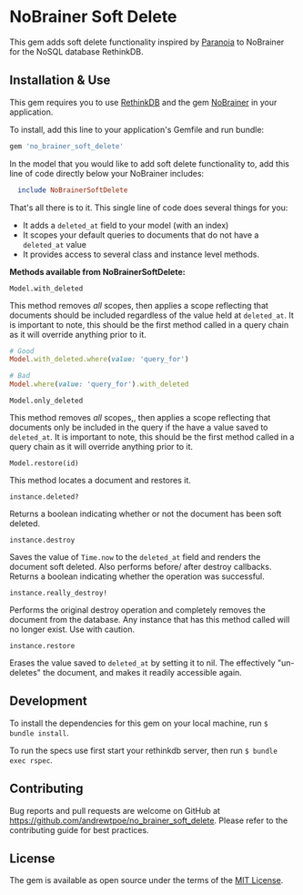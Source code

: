 # NoBrainer Soft Delete

This gem adds soft delete functionality inspired by [Paranoia](https://github.com/rubysherpas/paranoia) to NoBrainer for the NoSQL database RethinkDB.

## Installation & Use

This gem requires you to use [RethinkDB](https://rethinkdb.com/) and the gem [NoBrainer](https://github.com/nviennot/nobrainer) in your application.

To install, add this line to your application's Gemfile and run bundle:

```ruby
gem 'no_brainer_soft_delete'
```

In the model that you would like to add soft delete functionality to, add this line of code directly below your NoBrainer includes:

```ruby
  include NoBrainerSoftDelete
```

That's all there is to it. This single line of code does several things for you:
  - It adds a `deleted_at` field to your model (with an index)
  - It scopes your default queries to documents that do not have a `deleted_at` value
  - It provides access to several class and instance level methods.

__Methods available from NoBrainerSoftDelete:__

`Model.with_deleted`

This method removes *all* scopes, then applies a scope reflecting that documents should be included regardless of the value held at `deleted_at`. It is important to note, this should be the first method called in a query chain as it will override anything prior to it.

```ruby
# Good
Model.with_deleted.where(value: 'query_for')

# Bad
Model.where(value: 'query_for').with_deleted
```

`Model.only_deleted`

This method removes *all* scopes,, then applies a scope reflecting that documents only be included in the query if the have a value saved to `deleted_at`. It is important to note, this should be the first method called in a query chain as it will override anything prior to it.

`Model.restore(id)`

This method locates a document and restores it.

`instance.deleted?`

Returns a boolean indicating whether or not the document has been soft deleted.

`instance.destroy`

Saves the value of `Time.now` to the `deleted_at` field and renders the document soft deleted. Also performs before/ after destroy callbacks. Returns a boolean indicating whether the operation was successful.

`instance.really_destroy!`

Performs the original destroy operation and completely removes the document from the database. Any instance that has this method called will no longer exist. Use with caution.

`instance.restore`

Erases the value saved to `deleted_at` by setting it to nil. The effectively "un-deletes" the document, and makes it readily accessible again.

## Development

To install the dependencies for this gem on your local machine, run `$ bundle install`.

To run the specs use first start your rethinkdb server, then run `$ bundle exec rspec`.

## Contributing

Bug reports and pull requests are welcome on GitHub at https://github.com/andrewtpoe/no_brainer_soft_delete. Please refer to the contributing guide for best practices.

## License

The gem is available as open source under the terms of the [MIT License](http://opensource.org/licenses/MIT).
